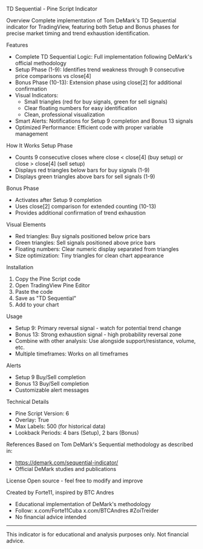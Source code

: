TD Sequential - Pine Script Indicator

Overview
Complete implementation of Tom DeMark's TD Sequential indicator for TradingView, featuring both Setup and Bonus phases for precise market timing and trend exhaustion identification.

Features
- Complete TD Sequential Logic: Full implementation following DeMark's official methodology
- Setup Phase (1-9): Identifies trend weakness through 9 consecutive price comparisons vs close[4]
- Bonus Phase (10-13): Extension phase using close[2] for additional confirmation
- Visual Indicators:
  - Small triangles (red for buy signals, green for sell signals)
  - Clear floating numbers for easy identification
  - Clean, professional visualization
- Smart Alerts: Notifications for Setup 9 completion and Bonus 13 signals
- Optimized Performance: Efficient code with proper variable management

How It Works
Setup Phase
- Counts 9 consecutive closes where close < close[4] (buy setup) or close > close[4] (sell setup)
- Displays red triangles below bars for buy signals (1-9)
- Displays green triangles above bars for sell signals (1-9)

Bonus Phase
- Activates after Setup 9 completion
- Uses close[2] comparison for extended counting (10-13)
- Provides additional confirmation of trend exhaustion

Visual Elements
- Red triangles: Buy signals positioned below price bars
- Green triangles: Sell signals positioned above price bars
- Floating numbers: Clear numeric display separated from triangles
- Size optimization: Tiny triangles for clean chart appearance

Installation
1. Copy the Pine Script code
2. Open TradingView Pine Editor
3. Paste the code
4. Save as "TD Sequential"
5. Add to your chart

Usage
- Setup 9: Primary reversal signal - watch for potential trend change
- Bonus 13: Strong exhaustion signal - high probability reversal zone
- Combine with other analysis: Use alongside support/resistance, volume, etc.
- Multiple timeframes: Works on all timeframes

Alerts
- Setup 9 Buy/Sell completion
- Bonus 13 Buy/Sell completion
- Customizable alert messages

Technical Details
- Pine Script Version: 6
- Overlay: True
- Max Labels: 500 (for historical data)
- Lookback Periods: 4 bars (Setup), 2 bars (Bonus)

References
Based on Tom DeMark's Sequential methodology as described in:
- https://demark.com/sequential-indicator/
- Official DeMark studies and publications

License
Open source - feel free to modify and improve

Created by Forte11, inspired by BTC Andres
- Educational implementation of DeMark's methodology
- Follow: x.com/Forte11Cuba x.com/BTCAndres #ZoiTreider
- No financial advice intended

---
This indicator is for educational and analysis purposes only. Not financial advice.
